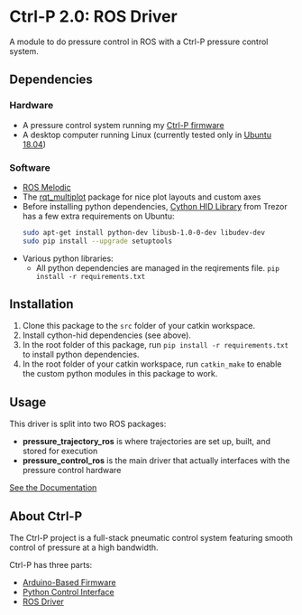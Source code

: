 # Ctrl-P 2.0: ROS Driver
A module to do pressure control in ROS with a Ctrl-P pressure control system.

## Dependencies
### Hardware
- A pressure control system running my [Ctrl-P firmware](https://github.com/cbteeple/pressure_controller)
- A desktop computer running Linux (currently tested only in [Ubuntu 18.04](https://ubuntu.com/download/desktop))

### Software
- [ROS Melodic](http://wiki.ros.org/melodic/Installation)
- The [rqt_multiplot](http://wiki.ros.org/rqt_multiplot) package for nice plot layouts and custom axes
- Before installing python dependencies, [Cython HID Library](https://github.com/trezor/cython-hidapi) from Trezor has a few extra requirements on Ubuntu:
	``` bash
	sudo apt-get install python-dev libusb-1.0-0-dev libudev-dev
	sudo pip install --upgrade setuptools
	```
- Various python libraries:
	- All python dependencies are managed in the reqirements file. `pip install -r requirements.txt`


## Installation
1. Clone this package to the `src` folder of your catkin workspace.
2. Install cython-hid dependencies (see above).
3. In the root folder of this package, run `pip install -r requirements.txt` to install python dependencies.
4. In the root folder of your catkin workspace, run `catkin_make` to enable the custom python modules in this package to work.


## Usage
This driver is split into two ROS packages:
- **pressure_trajectory_ros** is where trajectories are set up, built, and stored for execution
- **pressure_control_ros** is the main driver that actually interfaces with the pressure control hardware

[See the Documentation](https://ctrl-p.cbteeple.com/ros-driver)

## About Ctrl-P
The Ctrl-P project is a full-stack pneumatic control system featuring smooth control of pressure at a high bandwidth.

Ctrl-P has three parts:
- [Arduino-Based Firmware](https://github.com/cbteeple/pressure_controller)
- [Python Control Interface](https://github.com/cbteeple/pressure_control_interface)
- [ROS Driver](https://github.com/cbteeple/pressure_control_cbt)
